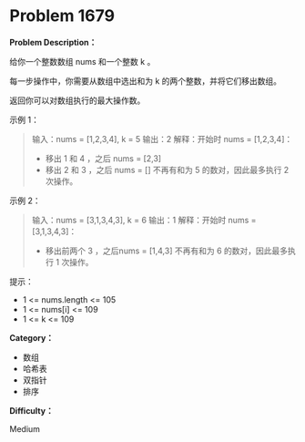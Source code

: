 # Problem 1679

**Problem Description：**

给你一个整数数组 nums 和一个整数 k 。

每一步操作中，你需要从数组中选出和为 k 的两个整数，并将它们移出数组。

返回你可以对数组执行的最大操作数。

 

示例 1：

> 输入：nums = [1,2,3,4], k = 5
> 输出：2
> 解释：开始时 nums = [1,2,3,4]：
> - 移出 1 和 4 ，之后 nums = [2,3]
> - 移出 2 和 3 ，之后 nums = []
> 不再有和为 5 的数对，因此最多执行 2 次操作。

示例 2：

> 输入：nums = [3,1,3,4,3], k = 6
> 输出：1
> 解释：开始时 nums = [3,1,3,4,3]：
> - 移出前两个 3 ，之后nums = [1,4,3]
> 不再有和为 6 的数对，因此最多执行 1 次操作。
 

提示：

- 1 <= nums.length <= 105
- 1 <= nums[i] <= 109
- 1 <= k <= 109

**Category：**

- 数组
- 哈希表
- 双指针
- 排序

**Difficulty：**

Medium

